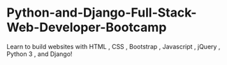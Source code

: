 # Python-and-Django-Full-Stack-Web-Developer-Bootcamp
Learn to build websites with HTML , CSS , Bootstrap , Javascript , jQuery , Python 3 , and Django!

